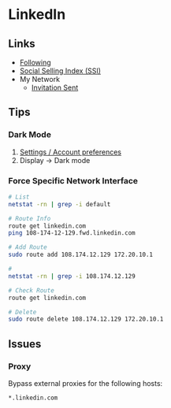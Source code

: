 # LinkedIn

<!--
https://linkedin.com/help/linkedin/answer/a563309/image-specifications-for-your-linkedin-pages-and-career-pages?lang=en
-->

## Links

- [Following](https://linkedin.com/feed/following/)
- [Social Selling Index (SSI)](https://linkedin.com/sales/ssi)
- My Network
  - [Invitation Sent](https://linkedin.com/mynetwork/invitation-manager/sent/)

## Tips

### Dark Mode

1. [Settings / Account preferences](https://linkedin.com/mypreferences/d/categories/account)
2. Display -> Dark mode

### Force Specific Network Interface

```sh
# List
netstat -rn | grep -i default

# Route Info
route get linkedin.com
ping 108-174-12-129.fwd.linkedin.com

# Add Route
sudo route add 108.174.12.129 172.20.10.1

#
netstat -rn | grep -i 108.174.12.129

# Check Route
route get linkedin.com

# Delete
sudo route delete 108.174.12.129 172.20.10.1
```

## Issues

### Proxy

Bypass external proxies for the following hosts:

```txt
*.linkedin.com
```
